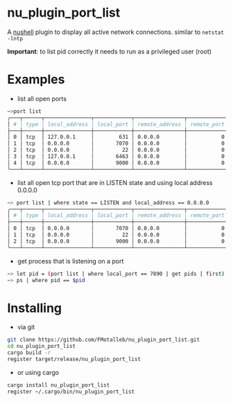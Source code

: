 # nu_plugin_port_list

A [nushell](https://www.nushell.sh/) plugin to display all active network connections.
similar to `netstat -lntp`

**Important**: to list pid correctly it needs to run as a privileged user (root)

# Examples

* list all open ports
```bash
~>port list
╭───┬──────┬───────────────┬────────────┬────────────────┬─────────────┬────────┬────────────────╮
│ # │ type │ local_address │ local_port │ remote_address │ remote_port │ state  │      pids      │
├───┼──────┼───────────────┼────────────┼────────────────┼─────────────┼────────┼────────────────┤
│ 0 │ tcp  │ 127.0.0.1     │        631 │ 0.0.0.0        │           0 │ LISTEN │ [list 0 items] │
│ 1 │ tcp  │ 0.0.0.0       │       7070 │ 0.0.0.0        │           0 │ LISTEN │            973 │
│ 2 │ tcp  │ 0.0.0.0       │         22 │ 0.0.0.0        │           0 │ LISTEN │           1010 │
│ 3 │ tcp  │ 127.0.0.1     │       6463 │ 0.0.0.0        │           0 │ LISTEN │          46595 │
│ 4 │ tcp  │ 0.0.0.0       │       9000 │ 0.0.0.0        │           0 │ LISTEN │           1537 │
╰───┴──────┴───────────────┴────────────┴────────────────┴─────────────┴────────┴────────────────╯
```

 * list all open tcp port that are in LISTEN state and using local address 0.0.0.0

 ```bash
~> port list | where state == LISTEN and local_address == 0.0.0.0
╭───┬──────┬───────────────┬────────────┬────────────────┬─────────────┬────────┬──────╮
│ # │ type │ local_address │ local_port │ remote_address │ remote_port │ state  │ pids │
├───┼──────┼───────────────┼────────────┼────────────────┼─────────────┼────────┼──────┤
│ 0 │ tcp  │ 0.0.0.0       │       7070 │ 0.0.0.0        │           0 │ LISTEN │  973 │
│ 1 │ tcp  │ 0.0.0.0       │         22 │ 0.0.0.0        │           0 │ LISTEN │ 1010 │
│ 2 │ tcp  │ 0.0.0.0       │       9000 │ 0.0.0.0        │           0 │ LISTEN │ 1537 │
╰───┴──────┴───────────────┴────────────┴────────────────┴─────────────┴────────┴──────╯
```

* get process that is listening on a port

```bash
~> let pid = (port list | where local_port == 7890 | get pids | first)
~> ps | where pid == $pid
```

# Installing

* via git

```bash
git clone https://github.com/FMotalleb/nu_plugin_port_list.git
cd nu_plugin_port_list
cargo build -r
register target/release/nu_plugin_port_list
```

* or using cargo

```bash
cargo install nu_plugin_port_list
register ~/.cargo/bin/nu_plugin_port_list
```
